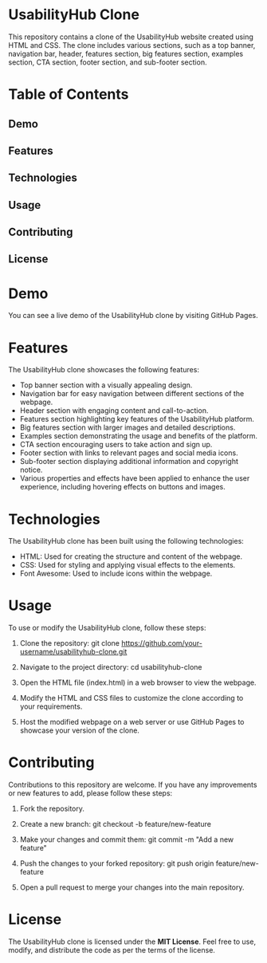 # UsabilityHub Clone
This repository contains a clone of the UsabilityHub website created using HTML and CSS. The clone includes various sections, such as a top banner, navigation bar, header, features section, big features section, examples section, CTA section, footer section, and sub-footer section.

# Table of Contents
## Demo
## Features
## Technologies
## Usage
## Contributing
## License
# Demo
You can see a live demo of the UsabilityHub clone by visiting GitHub Pages.

# Features
The UsabilityHub clone showcases the following features:

- Top banner section with a visually appealing design.
- Navigation bar for easy navigation between different sections of the webpage.
- Header section with engaging content and call-to-action.
- Features section highlighting key features of the UsabilityHub platform.
- Big features section with larger images and detailed descriptions.
- Examples section demonstrating the usage and benefits of the platform.
- CTA section encouraging users to take action and sign up.
- Footer section with links to relevant pages and social media icons.
- Sub-footer section displaying additional information and copyright notice.
- Various properties and effects have been applied to enhance the user experience, including hovering effects on buttons and images.

# Technologies
The UsabilityHub clone has been built using the following technologies:

- HTML: Used for creating the structure and content of the webpage.
- CSS: Used for styling and applying visual effects to the elements.
- Font Awesome: Used to include icons within the webpage.
# Usage
To use or modify the UsabilityHub clone, follow these steps:

1. Clone the repository:
git clone https://github.com/your-username/usabilityhub-clone.git

2. Navigate to the project directory:
cd usabilityhub-clone

3. Open the HTML file (index.html) in a web browser to view the webpage.

4. Modify the HTML and CSS files to customize the clone according to your requirements.

5. Host the modified webpage on a web server or use GitHub Pages to showcase your version of the clone.

# Contributing
Contributions to this repository are welcome. If you have any improvements or new features to add, please follow these steps:

1.  Fork the repository.

2. Create a new branch:
git checkout -b feature/new-feature

3. Make your changes and commit them:
git commit -m "Add a new feature"

4. Push the changes to your forked repository:
git push origin feature/new-feature

5. Open a pull request to merge your changes into the main repository.
   
# License
The UsabilityHub clone is licensed under the **MIT License**. Feel free to use, modify, and distribute the code as per the terms of the license.
